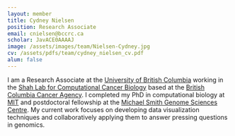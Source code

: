 ```yaml
---
layout: member
title: Cydney Nielsen
position: Research Associate
email: cnielsen@bccrc.ca
scholar: JavACE0AAAAJ
image: /assets/images/team/Nielsen-Cydney.jpg
cv: /assets/pdfs/team/cydney_nielsen_cv.pdf
alum: false
---
```


I am a Research Associate at the [University of British Columbia](http://www.ubc.ca/) working in the [Shah Lab for Computational Cancer Biology](http://compbio.bccrc.ca/) based at the [British Columbia Cancer Agency](http://www.bccancer.bc.ca/).
I completed my PhD in computational biology at [MIT](http://www.mit.edu/) and postdoctoral fellowship at the [Michael Smith Genome Sciences Centre](http://www.bcgsc.ca/). My current work focuses on developing data visualization techniques and collaboratively applying them to answer pressing questions in genomics.
